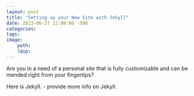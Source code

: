 ```yaml
---
layout: post
title: "Setting up your New Site with Jekyll"
date: 2023-06-27 12:00:00 -500
categories:
tags:
image:
    path:
    lqip:
---
```


Are you in a need of a personal site that is fully customizable and can be mended right from your fingertips?

Here is Jekyll. - provide more info on Jekyll.
